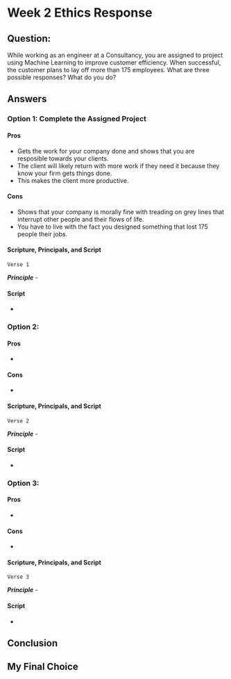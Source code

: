 # Week 2 Ethics Response
## Question:
While working as an engineer at a Consultancy, you are assigned to project using Machine Learning to improve customer efficiency. When successful, the customer plans to lay off more than 175 employees. What are three possible responses? What do you do?
## Answers
### Option 1: Complete the Assigned Project
#### Pros
- Gets the work for your company done and shows that you are resposible towards your clients.
- The client will likely return with more work if they need it because they know your firm gets things done.
- This makes the client more productive. 
#### Cons
- Shows that your company is morally fine with treading on grey lines that interrupt other people and their flows of life.
- You have to live with the fact you designed something that lost 175 people their jobs. 
#### Scripture, Principals, and Script
    Verse 1
__*Principle*__ -  
#### Script
- 

### Option 2: 
#### Pros
- 
#### Cons
- 
#### Scripture, Principals, and Script
    Verse 2
__*Principle*__ - 
#### Script
- 

### Option 3: 
#### Pros
- 
#### Cons
- 
#### Scripture, Principals, and Script
    Verse 3
__*Principle*__ - 
#### Script
- 

## Conclusion
## My Final Choice
